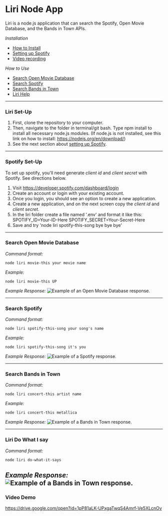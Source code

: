 # Liri Node App

Liri is a node.js application that can search the Spotify, Open Movie Database, and the Bands in Town APIs.

*Installation*
* [How to Install](#liri-set-up)
* [Setting up Spotify](#spotify-set-up)
* [Video recording](#Video-Demo)

*How to Use*
* [Search Open Movie Database](#search-open-movie-database)
* [Search Spotify](#search-spotify)
* [Search Bands in Town](#search-bands-in-town)
* [Liri Help](#liri-help)


---
### Liri Set-Up
 1. First, clone the repository to your computer.
 2. Then, navigate to the folder in terminal/git bash. Type npm install to install all necessary node.js modules. (If node.js is not installed, see this link on how to install: https://nodejs.org/en/download/)
 3. See the next section about [setting up Spotify](#spotify-set-up).

---
### Spotify Set-Up
To set up spotify, you'll need generate *client id* and *client secret* with Spotify. See directions below.
 1. Visit https://developer.spotify.com/dashboard/login
 2. Create an account or login with your existing account.
 3. Once you login, you should see an option to create a new application.
 4. Create a new application, and on the next screen copy the *client id* and *client secret*.
 5. In the liri folder create a file named '.env' and format it like this:  SPOTIFY_ID=Your-ID-Here  SPOTIFY_SECRET=Your-Secret-Here
 6. Save and try 'node liri spotify-this-song bye bye bye'
 
 

---
### Search Open Movie Database
*Command format:*
```
node liri movie-this your movie name
```

*Example:*
```
node liri movie-this UP
```

*Example Response:* 
![Example of an Open Movie Database response.](https://i.imgur.com/mmXfC8J.png)

---
### Search Spotify
*Command format:*
```
node liri spotify-this-song your song's name
```

*Example:*
```
node liri spotify-this-song it's you
```

*Example Response:*
![Example of a Spotify response.](https://i.imgur.com/MQKL5Br.png)

---
### Search Bands in Town
*Command format:*
```
node liri concert-this artist name
```

*Example:*
```
node liri concert-this metallica
```

*Example Response:*
![Example of a Bands in Town response.](https://i.imgur.com/9sPSnrM.png)

---
### Liri Do What I say

*Command format:*
```
node liri do-what-it-says
```
*Example Response:*
![Example of a Bands in Town response.](https://i.imgur.com/PX0zk5j.png)
---


### Video Demo
https://drive.google.com/open?id=1pP81aLK-UPxgaTwqS4Amrf-Ve5XLcnOv

